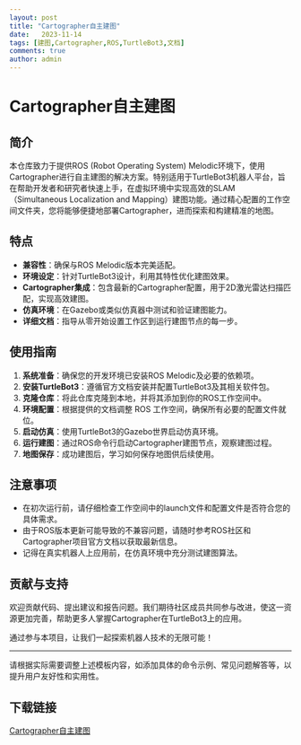 ```yaml
---
layout: post
title: "Cartographer自主建图"
date:   2023-11-14
tags: [建图,Cartographer,ROS,TurtleBot3,文档]
comments: true
author: admin
---
```

# Cartographer自主建图

## 简介

本仓库致力于提供ROS (Robot Operating System) Melodic环境下，使用Cartographer进行自主建图的解决方案。特别适用于TurtleBot3机器人平台，旨在帮助开发者和研究者快速上手，在虚拟环境中实现高效的SLAM（Simultaneous Localization and Mapping）建图功能。通过精心配置的工作空间文件夹，您将能够便捷地部署Cartographer，进而探索和构建精准的地图。

## 特点

- **兼容性**：确保与ROS Melodic版本完美适配。
- **环境设定**：针对TurtleBot3设计，利用其特性优化建图效果。
- **Cartographer集成**：包含最新的Cartographer配置，用于2D激光雷达扫描匹配，实现高效建图。
- **仿真环境**：在Gazebo或类似仿真器中测试和验证建图能力。
- **详细文档**：指导从零开始设置工作区到运行建图节点的每一步。

## 使用指南

1. **系统准备**：确保您的开发环境已安装ROS Melodic及必要的依赖项。
2. **安装TurtleBot3**：遵循官方文档安装并配置TurtleBot3及其相关软件包。
3. **克隆仓库**：将此仓库克隆到本地，并将其添加到你的ROS工作空间中。
4. **环境配置**：根据提供的文档调整 ROS 工作空间，确保所有必要的配置文件就位。
5. **启动仿真**：使用TurtleBot3的Gazebo世界启动仿真环境。
6. **运行建图**：通过ROS命令行启动Cartographer建图节点，观察建图过程。
7. **地图保存**：成功建图后，学习如何保存地图供后续使用。

## 注意事项

- 在初次运行前，请仔细检查工作空间中的launch文件和配置文件是否符合您的具体需求。
- 由于ROS版本更新可能导致的不兼容问题，请随时参考ROS社区和Cartographer项目官方文档以获取最新信息。
- 记得在真实机器人上应用前，在仿真环境中充分测试建图算法。

## 贡献与支持

欢迎贡献代码、提出建议和报告问题。我们期待社区成员共同参与改进，使这一资源更加完善，帮助更多人掌握Cartographer在TurtleBot3上的应用。

通过参与本项目，让我们一起探索机器人技术的无限可能！

---

请根据实际需要调整上述模板内容，如添加具体的命令示例、常见问题解答等，以提升用户友好性和实用性。

## 下载链接

[Cartographer自主建图](https://pan.quark.cn/s/f1a999a006b5)